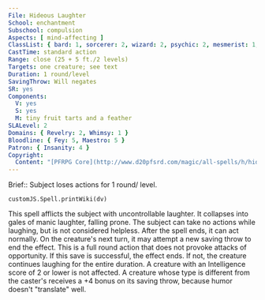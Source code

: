 ```yaml
---
File: Hideous Laughter
School: enchantment
Subschool: compulsion
Aspects: [ mind-affecting ]
ClassList: { bard: 1, sorcerer: 2, wizard: 2, psychic: 2, mesmerist: 1, medium: 2 }
CastTime: standard action
Range: close (25 + 5 ft./2 levels)
Targets: one creature; see text
Duration: 1 round/level
SavingThrow: Will negates
SR: yes
Components:
  V: yes
  S: yes
  M: tiny fruit tarts and a feather
SLALevel: 2
Domains: { Revelry: 2, Whimsy: 1 }
Bloodline: { Fey: 5, Maestro: 5 }
Patron: { Insanity: 4 }
Copyright:
  Content: "[PFRPG Core](http://www.d20pfsrd.com/magic/all-spells/h/hideous-laughter)"
---
```

Brief:: Subject loses actions for 1 round/ level.

```dataviewjs
customJS.Spell.printWiki(dv)
```

This spell afflicts the subject with uncontrollable laughter. It collapses into gales of manic laughter, falling prone. The subject can take no actions while laughing, but is not considered helpless.  After the spell ends, it can act normally. On the creature's next turn, it may attempt a new saving throw to end the effect. This is a full round action that does not provoke attacks of opportunity.  If this save is successful, the effect ends. If not, the creature continues laughing for the entire duration.  A creature with an Intelligence score of 2 or lower is not affected.  A creature whose type is different from the caster's receives a +4 bonus on its saving throw, because humor doesn't "translate" well.

